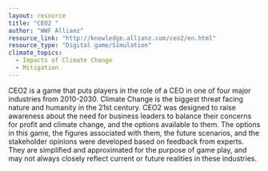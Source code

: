 ```yaml
---
layout: resource
title: "CEO2 "
author: "WWF Allianz"
resource_link: "http://knowledge.allianz.com/ceo2/en.html"
resource_type: "Digital game/Simulation"
climate_topics:
  - Impacts of Climate Change
  - Mitigation
---
```


CEO2 is a game that puts players in the role of a CEO in one of four major industries from 2010-2030. Climate Change is the biggest threat facing nature and humanity in the 21st century.  CEO2 was designed to raise awareness about the need for business leaders to balance their concerns for profit and climate change, and the options available to them.  The options in this game, the figures associated with them, the future scenarios, and the stakeholder opinions were developed based on feedback from experts.  They are simplified and approximated for the purpose of game play, and may not always closely reflect current or future realities in these industries.
